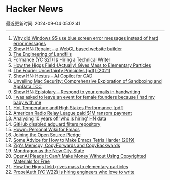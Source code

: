 # Hacker News

最近更新时间: 2024-09-04 05:02:41

--- 
1. [Why did Windows 95 use blue screen error messages instead of hard error messages](https://devblogs.microsoft.com/oldnewthing/20240903-00/?p=110205) 
2. [Show HN: Repaint – a WebGL based website builder](https://repaint.com) 
3. [The Engineering of Landfills](https://practical.engineering/blog/2024/9/3/the-hidden-engineering-of-landfills) 
4. [Formance (YC S21) Is Hiring a Technical Writer](https://www.ycombinator.com/companies/formance/jobs/cz7CHvV-technical-writer) 
5. [How the Higgs Field (Actually) Gives Mass to Elementary Particles](https://www.quantamagazine.org/how-the-higgs-field-actually-gives-mass-to-elementary-particles-20240903/) 
6. [The Fourier Uncertainty Principles [pdf] (2021)](https://math.uchicago.edu/~may/REU2021/REUPapers/Dubey.pdf) 
7. [Show HN: Hestus – AI Copilot for CAD](https://www.hestus.co/) 
8. [Unveiling Mac Security: Comprehensive Exploration of Sandboxing and AppData TCC](https://imlzq.com/apple/macos/2024/08/24/Unveiling-Mac-Security-A-Comprehensive-Exploration-of-TCC-Sandboxing-and-App-Data-TCC.html) 
9. [Show HN: Epistolary – Respond to your emails in handwriting](https://github.com/j6k4m8/epistolary) 
10. [I was asked to leave an event for female founders because I had my baby with me](https://www.businessinsider.com/asked-leave-event-female-founders-y-combinator-because-baby-2024-9) 
11. [Hot Temperature and High Stakes Performance [pdf]](https://www3.nd.edu/~nmark/Climate/JParkHotTempHighStakes.pdf) 
12. [American Radio Relay League paid $1M ransom payment](https://databreaches.net/2024/08/27/american-radio-relay-league-paid-1-million-ransom-payment/) 
13. [Analysing 10 years of 'who is hiring' HN data](https://ritza.co/articles/analysing-10-years-of-who-is-hiring-data/) 
14. [GitHub disabled adguard filters repository](https://twitter.com/adguard/status/1831040130641252839) 
15. [Howm: Personal Wiki for Emacs](https://github.com/Emacs101/howm-manual) 
16. [Joining the Open Source Pledge](https://blog.val.town/blog/oss/) 
17. [Some Advice for How to Make Emacs Tetris Harder (2019)](https://nickdrozd.github.io/2019/01/14/tetris.html) 
18. [Zig's Memcpy, CopyForwards and CopyBackwards](https://www.openmymind.net/Zigs-memcpy-copyForwards-and-copyBackwards/) 
19. [Mondragon as the New City-State](https://www.elysian.press/p/mondragon-as-the-new-city-state) 
20. [OpenAI Pleads It Can't Make Money Without Using Copyrighted Materials for Free](https://futurism.com/the-byte/openai-copyrighted-material-parliament) 
21. [How the Higgs field gives mass to elementary particles](https://www.quantamagazine.org/how-the-higgs-field-actually-gives-mass-to-elementary-particles-20240903/) 
22. [PropelAuth (YC W22) is hiring engineers who love to write](https://www.ycombinator.com/companies/propelauth/jobs/pLMnFlZ-technical-content-creator) 
